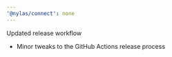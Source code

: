 ```yaml
---
'@nylas/connect': none
---
```


Updated release workflow

- Minor tweaks to the GitHub Actions release process


